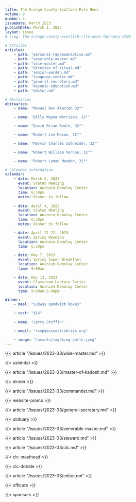 ```yaml
---
title: The Orange County Scottish Rite News
volume: 9
number: 3
issueDate: March 2023
publishDate: March 1, 2023
layout: issue
# slug: the-orange-county-scottish-rite-news-february-2022

# Articles
articles:
    - path: "personal-representative.md"
    - path: "venerable-master.md"
    - path: "wise-master.md"
    - path: "director-of-ritual.md"
    - path: "senior-warden.md"
    - path: "language-center.md"
    - path: "general-secretary.md"
    - path: "masonic-education.md"
    - path: "editor.md"

# Obituaries
obituaries:
    - name: "Manuel Rex Alarcon 32°"

    - name: "Billy Wayne Morrison, 32°"

    - name: "David Brian Reule, 32°"

    - name: "Robert Lee Mason, 32°"

    - name: "Marvin Charles Schneider, 32°"

    - name: "Robert William Vernon, 32°"

    - name: "Robert Lyman Meador, 32°"

# Calendar information
calendar:
    - date: March 6, 2023
      event: Stated Meeting
      location: Anaheim Demolay Center
      time: 6:30pm
      notes: Dinner to follow
    
    - date: April 4, 2023
      event: Stated Meeting
      location: Anaheim Demolay Center
      time: 6:30pm
      notes: Dinner to follow

    - date: April 21-22, 2023
      event: Spring Reunion
      location: Anaheim Demolay Center
      time: 6:30pm

    - date: May 7, 2023
      event: Spring Super Breakfast
      location: Anahiem Demolay Center
      time: 9:00am

    - date: May 13, 2023
      event: Classroom Lecture Series
      location: Anahiem Demolay Center
      time: 8:00am-5:00pm

dinner:
    - meal: "Subway sandwich boxes"

    - cost: "$14"
  
    - name: "Larry Griffin"

    - email: "rsvp@ocscottishrite.org"

    - image: "/assets/img/king-pollo.jpeg"
---
```


<!-- {{< article "/issues/2023-03/pr.md" >}} -->

{{< article "/issues/2023-03/wise-master.md" >}}

{{< calendar >}}

{{< article "/issues/2023-03/master-of-kadosh.md" >}}

{{< dinner >}}

{{< article "/issues/2023-03/commander.md" >}}

{{< website-promo >}}

{{< article "/issues/2023-03/general-secretary.md" >}}

{{< obituary >}}

<!-- {{< article "/issues/2023-03/senior-warden.md" >}} -->

{{< article "/issues/2023-03/venerable-master.md" >}}

{{< article "/issues/2023-03/steward.md" >}}

{{< article "/issues/2023-03/clc.md" >}}

{{< clc-masthead >}}

{{< clc-donate >}}

{{< article "/issues/2023-03/editor.md" >}}

{{< officers >}}

{{< sponsors >}}




